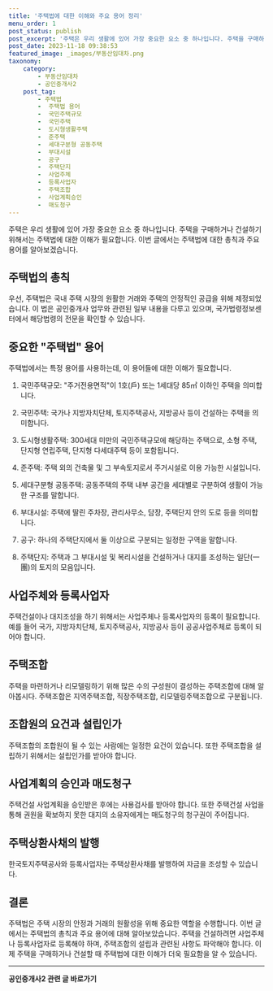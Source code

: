 ```yaml
---
title: '주택법에 대한 이해와 주요 용어 정리'
menu_order: 1
post_status: publish
post_excerpt: '주택은 우리 생활에 있어 가장 중요한 요소 중 하나입니다. 주택을 구매하거나 건설하기 위해서는 주택법에 대한 이해가 필요합니다. 이번 글에서는 주택법에 대한 총칙과 주요 용어를 알아보겠습니다.'
post_date: 2023-11-18 09:38:53
featured_image: _images/부동산임대차.png
taxonomy:
    category:
        - 부동산임대차
        - 공인중개사2
    post_tag:
        - 주택법
        -  주택법 용어
        -  국민주택규모
        -  국민주택
        -  도시형생활주택
        -  준주택
        -  세대구분형 공동주택
        -  부대시설
        -  공구
        -  주택단지
        -  사업주체
        -  등록사업자
        -  주택조합
        -  사업계획승인
        -  매도청구
---
```



주택은 우리 생활에 있어 가장 중요한 요소 중 하나입니다. 주택을 구매하거나 건설하기 위해서는 주택법에 대한 이해가 필요합니다. 이번 글에서는 주택법에 대한 총칙과 주요 용어를 알아보겠습니다.

## 주택법의 총칙

우선, 주택법은 국내 주택 시장의 원활한 거래와 주택의 안정적인 공급을 위해 제정되었습니다. 이 법은 공인중개사 업무와 관련된 일부 내용을 다루고 있으며, 국가법령정보센터에서 해당법령의 전문을 확인할 수 있습니다.

## 중요한 "주택법" 용어

주택법에서는 특정 용어를 사용하는데, 이 용어들에 대한 이해가 필요합니다.

1. 국민주택규모: "주거전용면적"이 1호(戶) 또는 1세대당 85㎡ 이하인 주택을 의미합니다.

2. 국민주택: 국가나 지방자치단체, 토지주택공사, 지방공사 등이 건설하는 주택을 의미합니다.

3. 도시형생활주택: 300세대 미만의 국민주택규모에 해당하는 주택으로, 소형 주택, 단지형 연립주택, 단지형 다세대주택 등이 포함됩니다.

4. 준주택: 주택 외의 건축물 및 그 부속토지로서 주거시설로 이용 가능한 시설입니다.

5. 세대구분형 공동주택: 공동주택의 주택 내부 공간을 세대별로 구분하여 생활이 가능한 구조를 말합니다.

6. 부대시설: 주택에 딸린 주차장, 관리사무소, 담장, 주택단지 안의 도로 등을 의미합니다.

7. 공구: 하나의 주택단지에서 둘 이상으로 구분되는 일정한 구역을 말합니다.

8. 주택단지: 주택과 그 부대시설 및 복리시설을 건설하거나 대지를 조성하는 일단(一團)의 토지의 모음입니다.

## 사업주체와 등록사업자

주택건설이나 대지조성을 하기 위해서는 사업주체나 등록사업자의 등록이 필요합니다. 예를 들어 국가, 지방자치단체, 토지주택공사, 지방공사 등이 공공사업주체로 등록이 되어야 합니다.

## 주택조합

주택을 마련하거나 리모델링하기 위해 많은 수의 구성원이 결성하는 주택조합에 대해 알아봅시다. 주택조합은 지역주택조합, 직장주택조합, 리모델링주택조합으로 구분됩니다.

## 조합원의 요건과 설립인가

주택조합의 조합원이 될 수 있는 사람에는 일정한 요건이 있습니다. 또한 주택조합을 설립하기 위해서는 설립인가를 받아야 합니다.

## 사업계획의 승인과 매도청구

주택건설 사업계획을 승인받은 후에는 사용검사를 받아야 합니다. 또한 주택건설 사업을 통해 권원을 확보하지 못한 대지의 소유자에게는 매도청구의 청구권이 주어집니다.

## 주택상환사채의 발행

한국토지주택공사와 등록사업자는 주택상환사채를 발행하여 자금을 조성할 수 있습니다.

## 결론

주택법은 주택 시장의 안정과 거래의 원활성을 위해 중요한 역할을 수행합니다. 이번 글에서는 주택법의 총칙과 주요 용어에 대해 알아보았습니다. 주택을 건설하려면 사업주체나 등록사업자로 등록해야 하며, 주택조합의 설립과 관련된 사항도 파악해야 합니다. 이제 주택을 구매하거나 건설할 때 주택법에 대한 이해가 더욱 필요함을 알 수 있습니다.


<!-- wp:separator -->
<hr class="wp-block-separator has-alpha-channel-opacity"/>
<!-- /wp:separator -->

<!-- wp:group {"backgroundColor":"base","layout":{"type":"constrained"}} -->
<div class="wp-block-group has-base-background-color has-background"><!-- wp:paragraph {"align":"center","fontSize":"medium"} -->
<p class="has-text-align-center has-large-font-size"><strong>공인중개사2 관련 글 바로가기</strong></p>
<!-- /wp:paragraph -->


<!-- wp:latest-posts
{"categories":[{"id":22741,"count":19,"description":"","link":"https://uknowlaw.com/category/%ea%b3%b5%ec%9d%b8%ec%a4%91%ea%b0%9c%ec%82%ac2/","name":"공인중개사2","slug":"공인중개사2","taxonomy":"category","parent":0,"meta":[],"_links":{"self":[{"href":"https://uknowlaw.com/wp-json/wp/v2/categories/22741"}],"collection":[{"href":"https://uknowlaw.com/wp-json/wp/v2/categories"}],"about":[{"href":"https://uknowlaw.com/wp-json/wp/v2/taxonomies/category"}],"wp:post_type":[{"href":"https://uknowlaw.com/wp-json/wp/v2/posts?categories=22741"}],"curies":[{"name":"wp","href":"https://api.w.org/{rel}","templated":true}]}}],"postsToShow":100,"excerptLength":28,"postLayout":"grid","columns":2,"featuredImageAlign":"left","featuredImageSizeSlug":"large","fontSize":"small"} /--></div>
<!-- /wp:group -->
